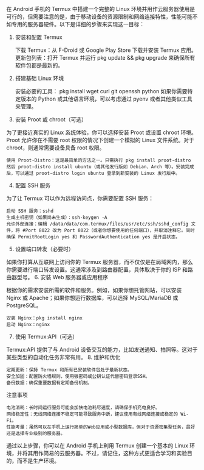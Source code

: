 在 Android 手机的 Termux 中搭建一个完整的 Linux 环境并用作云服务器使用是可行的，但需要注意的是，由于移动设备的资源限制和网络连接特性，性能可能不如专用的服务器硬件。以下是详细的步骤来实现这一目标：
1. 安装和配置 Termux

    下载 Termux：从 F-Droid 或 Google Play Store 下载并安装 Termux 应用。
    更新包列表：打开 Termux 并运行 pkg update && pkg upgrade 来确保所有软件包都是最新的。

2. 搭建基础 Linux 环境

    安装必要的工具：
        pkg install wget curl git openssh python
        如果你需要特定版本的 Python 或其他语言环境，可以考虑通过 pyenv 或者其他类似工具来管理。

3. 安装 Proot 或 chroot（可选）

为了更接近真实的 Linux 系统体验，你可以选择安装 Proot 或设置 chroot 环境。Proot 允许你在不需要 root 权限的情况下创建一个模拟的 Linux 文件系统。对于 chroot，则通常需要设备具备 root 权限。

    使用 Proot-Distro：这是最简单的方法之一。只需执行 pkg install proot-distro 然后 proot-distro install ubuntu（或其他发行版如 Debian、Arch 等）。安装完成后，可以通过 proot-distro login ubuntu 登录到新安装的 Linux 发行版中。

4. 配置 SSH 服务

为了让 Termux 可以作为远程访问点，你需要配置 SSH 服务：

    启动 SSH 服务：sshd
    生成主机密钥（如果尚未生成）：ssh-keygen -A
    允许外部连接：编辑 /data/data/com.termux/files/usr/etc/ssh/sshd_config 文件，将 #Port 8022 改为 Port 8022（或者你想要使用的任何端口），并取消注释它。同时确保 PermitRootLogin yes 和 PasswordAuthentication yes 是开启状态。

5. 设置端口转发（必要时）

如果你打算从互联网上访问你的 Termux 服务器，而不仅仅是在局域网内，那么你需要进行端口转发设置。这通常涉及到路由器配置，具体取决于你的 ISP 和路由器型号。
6. 安装 Web 服务器或应用程序

根据你的需求安装所需的软件和服务。例如，如果你想托管网站，可以安装 Nginx 或 Apache；如果你想运行数据库，可以选择 MySQL/MariaDB 或 PostgreSQL。

    安装 Nginx：pkg install nginx
    启动 Nginx：nginx

7. 使用 Termux:API（可选）

Termux:API 提供了与 Android 设备交互的能力，比如发送通知、拍照等。这对于某些类型的自动化任务非常有用。
8. 维护和优化

    定期更新：保持 Termux 和所有已安装软件包处于最新状态。
    安全加固：配置防火墙规则，使用强密码或公钥认证代替密码登录SSH。
    备份数据：确保重要数据有定期备份机制。

注意事项

    电池消耗：长时间运行服务可能会加快电池耗尽速度，请确保手机充电良好。
    网络稳定性：无线网络连接不稳定可能导致服务中断，建议使用有线网络连接或稳定的 Wi-Fi。
    性能考量：虽然可以在手机上运行简单的Web应用或小型数据库，但对于资源密集型任务，最好还是选择专业级别的服务器。

通过以上步骤，你可以在 Android 手机上利用 Termux 创建一个基本的 Linux 环境，并将其用作简易的云服务器。不过，请记住，这种方式更适合学习和实验目的，而不是生产环境。